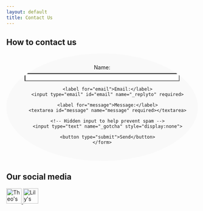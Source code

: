 ```yaml
---
layout: default
title: Contact Us
---
```


<style>
    /* Container holding the form */
    .contact-form {
        max-width: 600px;
        margin: 0 auto;
        padding: 2em;
        background: #f9f9f9;
        border-radius: 80%; /* This will create the circular effect */
        text-align: center;
        overflow: hidden; /* This ensures no inner content spills out of the circular bounds */
    }

    /* Additional styles might be necessary for form elements */
    .contact-form input[type="text"],
    .contact-form input[type="email"],
    .contact-form textarea,
    .contact-form button {
        /* Assuming you want these elements to keep straight edges */
        border-radius: 0; /* Resets any border-radius applied to form elements */
        /* Other styles... */
    }

    /* You might want to adjust the form elements to ensure they fit well within the circular container */
    .contact-form input[type="text"],
    .contact-form input[type="email"],
    .contact-form textarea {
        width: calc(100% - 3em); /* Adjust width considering padding */
        margin: 0.5em auto; /* Centering the inputs */
        display: block;
    }

    .contact-form button {
        /* Other styles... */
        margin-top: 0.5em;
    }

    /* Adjust the height of the textarea for better fit */
    .contact-form textarea {
        height: 100px; /* Example height */
    }
</style>


## How to contact us

<div class="contact-form">
    <form action="https://formspree.io/f/xgejjngl" method="POST">
        <label for="name">Name:</label>
        <input type="text" id="name" name="name" required>

        <label for="email">Email:</label>
        <input type="email" id="email" name="_replyto" required>

        <label for="message">Message:</label>
        <textarea id="message" name="message" required></textarea>

        <!-- Hidden input to help prevent spam -->
        <input type="text" name="_gotcha" style="display:none">

        <button type="submit">Send</button>
    </form>
</div>

## Our social media

<a href="https://www.instagram.com/im_themountain" target="_blank">
    <img src="instagram_logo.png" alt="Theo's profile" style="width: 40px; height: 40px;">
</a>

<a href="https://www.instagram.com/coralie_therapy" target="_blank">
    <img src="instagram_logo.png" alt="Lily's profile" style="width: 40px; height: 40px;">
</a>
